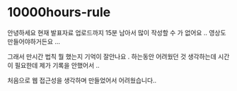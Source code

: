 # 10000hours-rule

안녕하세요 현재 발표자료 업로드까지 15분 남아서 많이 작성할 수 가 없어요 ..
영상도 만들어야하거든요 ...

그래서 만시간 법칙 뭘 했는지 기억이 잘안나요 . 하는동안 어려웠던 것 생각하는데 시간이 필요한데 제가 기록을 안했어서 ..

처음으로 웹 접근성을 생각하며 만들었어서 어려웠습니다..
